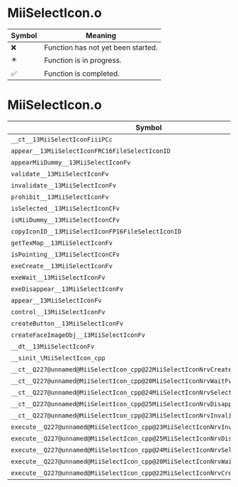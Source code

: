 # MiiSelectIcon.o
| Symbol | Meaning 
| ------------- | ------------- 
| :x: | Function has not yet been started. 
| :eight_pointed_black_star: | Function is in progress. 
| :white_check_mark: | Function is completed. 


# MiiSelectIcon.o
| Symbol | Decompiled? |
| ------------- | ------------- |
| `__ct__13MiiSelectIconFiiiPCc` | :x: |
| `appear__13MiiSelectIconFRC16FileSelectIconID` | :x: |
| `appearMiiDummy__13MiiSelectIconFv` | :x: |
| `validate__13MiiSelectIconFv` | :x: |
| `invalidate__13MiiSelectIconFv` | :x: |
| `prohibit__13MiiSelectIconFv` | :x: |
| `isSelected__13MiiSelectIconCFv` | :x: |
| `isMiiDummy__13MiiSelectIconCFv` | :x: |
| `copyIconID__13MiiSelectIconFP16FileSelectIconID` | :x: |
| `getTexMap__13MiiSelectIconFv` | :x: |
| `isPointing__13MiiSelectIconCFv` | :x: |
| `exeCreate__13MiiSelectIconFv` | :x: |
| `exeWait__13MiiSelectIconFv` | :x: |
| `exeDisappear__13MiiSelectIconFv` | :x: |
| `appear__13MiiSelectIconFv` | :x: |
| `control__13MiiSelectIconFv` | :x: |
| `createButton__13MiiSelectIconFv` | :x: |
| `createFaceImageObj__13MiiSelectIconFv` | :x: |
| `__dt__13MiiSelectIconFv` | :x: |
| `__sinit_\MiiSelectIcon_cpp` | :x: |
| `__ct__Q227@unnamed@MiiSelectIcon_cpp@22MiiSelectIconNrvCreateFv` | :x: |
| `__ct__Q227@unnamed@MiiSelectIcon_cpp@20MiiSelectIconNrvWaitFv` | :x: |
| `__ct__Q227@unnamed@MiiSelectIcon_cpp@24MiiSelectIconNrvSelectedFv` | :x: |
| `__ct__Q227@unnamed@MiiSelectIcon_cpp@25MiiSelectIconNrvDisappearFv` | :x: |
| `__ct__Q227@unnamed@MiiSelectIcon_cpp@23MiiSelectIconNrvInvalidFv` | :x: |
| `execute__Q227@unnamed@MiiSelectIcon_cpp@23MiiSelectIconNrvInvalidCFP5Spine` | :x: |
| `execute__Q227@unnamed@MiiSelectIcon_cpp@25MiiSelectIconNrvDisappearCFP5Spine` | :x: |
| `execute__Q227@unnamed@MiiSelectIcon_cpp@24MiiSelectIconNrvSelectedCFP5Spine` | :x: |
| `execute__Q227@unnamed@MiiSelectIcon_cpp@20MiiSelectIconNrvWaitCFP5Spine` | :x: |
| `execute__Q227@unnamed@MiiSelectIcon_cpp@22MiiSelectIconNrvCreateCFP5Spine` | :x: |
